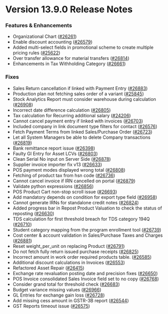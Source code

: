 # Version 13.9.0 Release Notes

### Features & Enhancements
- Organizational Chart ([#26261](https://github.com/frappe/erpnext/pull/26261))
- Enable discount accounting ([#26579](https://github.com/frappe/erpnext/pull/26579))
- Added multi-select fields in promotional scheme to create multiple pricing rules ([#25622](https://github.com/frappe/erpnext/pull/25622))
- Over transfer allowance for material transfers ([#26814](https://github.com/frappe/erpnext/pull/26814))
- Enhancements in Tax Withholding Category ([#26661](https://github.com/frappe/erpnext/pull/26661))

### Fixes
- Sales Return cancellation if linked with Payment Entry ([#26883](https://github.com/frappe/erpnext/pull/26883))
- Production plan not fetching sales order of a variant ([#25845](https://github.com/frappe/erpnext/pull/25845))
- Stock Analytics Report must consider warehouse during calculation ([#26908](https://github.com/frappe/erpnext/pull/26908))
- Incorrect date difference calculation ([#26805](https://github.com/frappe/erpnext/pull/26805))
- Tax calculation for Recurring additional salary ([#24206](https://github.com/frappe/erpnext/pull/24206))
- Cannot cancel payment entry if linked with invoices ([#26703](https://github.com/frappe/erpnext/pull/26703))
- Included company in link document type filters for contact ([#26576](https://github.com/frappe/erpnext/pull/26576))
- Fetch Payment Terms from linked Sales/Purchase Order ([#26723](https://github.com/frappe/erpnext/pull/26723))
- Let all System Managers be able to delete Company transactions ([#26819](https://github.com/frappe/erpnext/pull/26819))
- Bank remittance report issue ([#26398](https://github.com/frappe/erpnext/pull/26398))
- Faulty Gl Entry for Asset LCVs ([#26803](https://github.com/frappe/erpnext/pull/26803))
- Clean Serial No input on Server Side ([#26878](https://github.com/frappe/erpnext/pull/26878))
- Supplier invoice importer fix v13 ([#26633](https://github.com/frappe/erpnext/pull/26633))
- POS payment modes displayed wrong total ([#26808](https://github.com/frappe/erpnext/pull/26808))
- Fetching of product tax from hsn code ([#26736](https://github.com/frappe/erpnext/pull/26736))
- Cannot cancel invoice if IRN cancelled on portal ([#26879](https://github.com/frappe/erpnext/pull/26879))
- Validate python expressions ([#26856](https://github.com/frappe/erpnext/pull/26856))
- POS Product Cart non-stop scroll issue ([#26693](https://github.com/frappe/erpnext/pull/26693))
- Add mandatory depends on condition for export type field ([#26958](https://github.com/frappe/erpnext/pull/26958))
- Cannot generate IRNs for standalone credit notes ([#26824](https://github.com/frappe/erpnext/pull/26824))
- Added progress bar in Repost Product Valuation to check the status of reposting ([#26630](https://github.com/frappe/erpnext/pull/26630))
- TDS calculation for first threshold breach for TDS category 194Q ([#26710](https://github.com/frappe/erpnext/pull/26710))
- Student category mapping from the program enrollment tool ([#26739](https://github.com/frappe/erpnext/pull/26739))
- Cost center & account validation in Sales/Purchase Taxes and Charges ([#26881](https://github.com/frappe/erpnext/pull/26881))
- Reset weight_per_unit on replacing Product ([#26791](https://github.com/frappe/erpnext/pull/26791))
- Do not fetch fully return issued purchase receipts ([#26825](https://github.com/frappe/erpnext/pull/26825))
- Incorrect amount in work order required products table.  ([#26585](https://github.com/frappe/erpnext/pull/26585))
- Additional discount calculations in Invoices ([#26553](https://github.com/frappe/erpnext/pull/26553))
- Refactored Asset Repair ([#26415](https://github.com/frappe/erpnext/pull/25798))
- Exchange rate revaluation posting date and precision fixes ([#26650](https://github.com/frappe/erpnext/pull/26650))
- POS Invoice consolidated Sales Invoice field set to no copy ([#26768](https://github.com/frappe/erpnext/pull/26768))
- Consider grand total for threshold check ([#26683](https://github.com/frappe/erpnext/pull/26683))
- Budget variance missing values ([#26966](https://github.com/frappe/erpnext/pull/26966))
- GL Entries for exchange gain loss ([#26728](https://github.com/frappe/erpnext/pull/26728))
- Add missing cess amount in GSTR-3B report ([#26544](https://github.com/frappe/erpnext/pull/26544))
- GST Reports timeout issue ([#26575](https://github.com/frappe/erpnext/pull/26575))